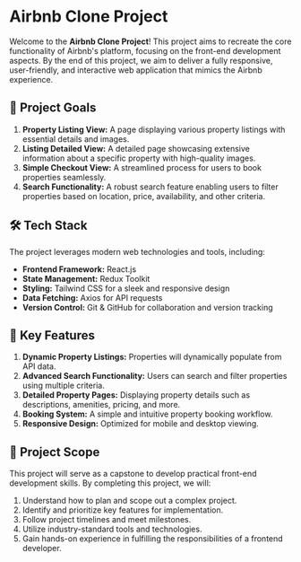 # Airbnb Clone Project

Welcome to the **Airbnb Clone Project**! This project aims to recreate the core functionality of Airbnb's platform, focusing on the front-end development aspects. By the end of this project, we aim to deliver a fully responsive, user-friendly, and interactive web application that mimics the Airbnb experience.

## 🚀 Project Goals

1. **Property Listing View:** A page displaying various property listings with essential details and images.
2. **Listing Detailed View:** A detailed page showcasing extensive information about a specific property with high-quality images.
3. **Simple Checkout View:** A streamlined process for users to book properties seamlessly.
4. **Search Functionality:** A robust search feature enabling users to filter properties based on location, price, availability, and other criteria.

## 🛠️ Tech Stack

The project leverages modern web technologies and tools, including:

- **Frontend Framework:** React.js
- **State Management:** Redux Toolkit
- **Styling:** Tailwind CSS for a sleek and responsive design
- **Data Fetching:** Axios for API requests
- **Version Control:** Git & GitHub for collaboration and version tracking

## 📌 Key Features

1. **Dynamic Property Listings:** Properties will dynamically populate from API data.
2. **Advanced Search Functionality:** Users can search and filter properties using multiple criteria.
3. **Detailed Property Pages:** Displaying property details such as descriptions, amenities, pricing, and more.
4. **Booking System:** A simple and intuitive property booking workflow.
5. **Responsive Design:** Optimized for mobile and desktop viewing.

## 🎯 Project Scope

This project will serve as a capstone to develop practical front-end development skills. By completing this project, we will:

1. Understand how to plan and scope out a complex project.
2. Identify and prioritize key features for implementation.
3. Follow project timelines and meet milestones.
4. Utilize industry-standard tools and technologies.
5. Gain hands-on experience in fulfilling the responsibilities of a frontend developer.